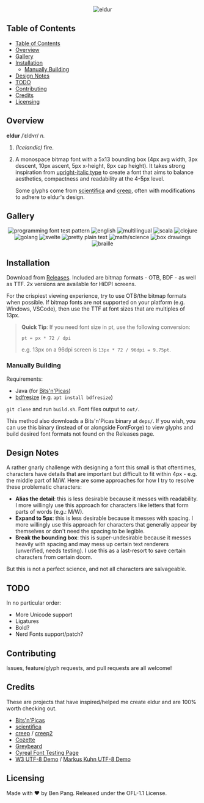 <div align="center">

![eldur](./img/eldur.png)

</div>

## Table of Contents

- [Table of Contents](#table-of-contents)
- [Overview](#overview)
- [Gallery](#gallery)
- [Installation](#installation)
  - [Manually Building](#manually-building)
- [Design Notes](#design-notes)
- [TODO](#todo)
- [Contributing](#contributing)
- [Credits](#credits)
- [Licensing](#licensing)

## Overview

**eldur** /ˈɛldʏr/ _n._

1. _(Icelandic)_ fire.

1. A monospace bitmap font with a 5x13 bounding box (4px avg width, 3px
   descent, 10px ascent, 5px x-height, 8px cap height). It takes strong
   inspiration from [upright-italic
   type](https://en.wikipedia.org/wiki/Italic_type#Upright_italics) to create a
   font that aims to balance aesthetics, compactness and readability at the 4-5px
   level.

   Some glyphs come from [scientifica](https://github.com/nerdypepper/scientifica)
   and [creep](https://github.com/romeovs/creep), often with modifications to
   adhere to eldur's design.

## Gallery

<div align="center">

![programming font test pattern](./img/eldur-prog.png)
![english](./img/eldur-eng.png)
![multilingual](./img/eldur-lat-multi.png)
![scala](./img/eldur-scala.png)
![clojure](./img/eldur-clojure.png)
![golang](./img/eldur-go.png)
![svelte](./img/eldur-svelte.png)
![pretty plain text](./img/eldur-prettyplain.png)
![math/science](./img/eldur-mathsci.png)
![box drawings](./img/eldur-box.png)
![braille](./img/eldur-braille.png)

</div>

## Installation

Download from [Releases](https://github.com/molarmanful/eldur/releases).
Included are bitmap formats - OTB, BDF - as well as TTF. 2x
versions are available for HiDPI screens.

For the crispiest viewing experience, try to use OTB/the bitmap formats when
possible. If bitmap fonts are not supported on your platform (e.g. Windows,
VSCode), then use the TTF at font sizes that are multiples of 13px.

> **Quick Tip**: If you need font size in pt, use the following conversion:
>
> `pt = px * 72 / dpi`
>
> e.g. 13px on a 96dpi screen is `13px * 72 / 96dpi = 9.75pt`.

### Manually Building

Requirements:

- Java (for [Bits'n'Picas](https://github.com/kreativekorp/bitsnpicas))
- [bdfresize](https://github.com/ntwk/bdfresize) (e.g. `apt install bdfresize`)

`git clone` and run `build.sh`. Font files output to `out/`.

This method also downloads a Bits'n'Picas binary at `deps/`. If you wish, you
can use this binary (instead of or alongside FontForge) to view glyphs and
build desired font formats not found on the Releases page.

## Design Notes

A rather gnarly challenge with designing a font this small is that oftentimes,
characters have details that are important but difficult to fit within 4px -
e.g. the middle part of M/W. Here are some approaches for how I try to resolve
these problematic characters:

- **Alias the detail**: this is less desirable because it messes with
  readability. I more willingly use this approach for characters like letters
  that form parts of words (e.g.: M/W).
- **Expand to 5px**: this is less desirable because it messes with spacing. I
  more willingly use this approach for characters that generally appear by
  themselves or don't need the spacing to be legible.
- **Break the bounding box**: this is super-undesirable because it messes
  heavily with spacing and may mess up certain text renderers (unverified,
  needs testing). I use this as a last-resort to save certain characters from
  certain doom.

But this is not a perfect science, and not all characters are salvageable.

## TODO

In no particular order:

- More Unicode support
- Ligatures
- Bold?
- Nerd Fonts support/patch?

## Contributing

Issues, feature/glyph requests, and pull requests are all welcome!

## Credits

These are projects that have inspired/helped me create eldur and are 100% worth
checking out.

- [Bits'n'Picas](https://github.com/kreativekorp/bitsnpicas)
- [scientifica](https://github.com/nerdypepper/scientifica)
- [creep](https://github.com/romeovs/creep) /
  [creep2](https://github.com/raymond-w-ko/creep2)
- [Cozette](https://github.com/slavfox/Cozette)
- [Greybeard](https://github.com/flowchartsman/greybeard)
- [Cyreal Font Testing Page](http://www.cyreal.org/Font-Testing-Page/)
- [W3 UTF-8 Demo](https://www.w3.org/2001/06/utf-8-test/UTF-8-demo.html) /
  [Markus Kuhn UTF-8 Demo](https://antofthy.gitlab.io/info/data/utf8-demo.txt)

## Licensing

Made with ♥ by Ben Pang. Released under the OFL-1.1 License.
